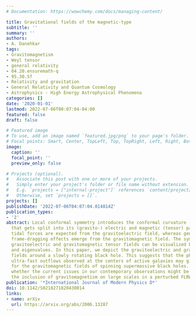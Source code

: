 ```yaml
---
# Documentation: https://wowchemy.com/docs/managing-content/

title: Gravitational fields of the magnetic-type
subtitle: ''
summary: ''
authors:
- A. Danehkar
tags:
- Gravitomagnetism
- Weyl tensor
- general relativity
- 04.20.ensuremath-q
- 95.30.Sf
- Relativity and gravitation
- General Relativity and Quantum Cosmology
- Astrophysics - High Energy Astrophysical Phenomena
categories: []
date: '2020-01-01'
lastmod: 2022-07-06T00:07:04-04:00
featured: false
draft: false

# Featured image
# To use, add an image named `featured.jpg/png` to your page's folder.
# Focal points: Smart, Center, TopLeft, Top, TopRight, Left, Right, BottomLeft, Bottom, BottomRight.
image:
  caption: ''
  focal_point: ''
  preview_only: false

# Projects (optional).
#   Associate this post with one or more of your projects.
#   Simply enter your project's folder or file name without extension.
#   E.g. `projects = ["internal-project"]` references `content/project/deep-learning/index.md`.
#   Otherwise, set `projects = []`.
projects: []
publishDate: '2022-07-06T04:07:04.014814Z'
publication_types:
- '2'
abstract: Local conformal symmetry introduces the conformal curvature (Weyl tensor)
  that gets split into its (gravito-) electric and magnetic (tensor) parts. Newtonian
  tidal forces are expected from the gravitoelectric field, whereas general-relativistic
  frame-dragging effects emerge from the gravitomagnetic field. The symmetric, traceless
  gravitoelectric and gravitomagnetic tensor fields can be visualized by their eigenvectors
  and eigenvalues. In this paper, we depict the gravitoelectric and gravitomagnetic
  fields around a slowly rotating black hole. This suggests that the phenomenon of
  ultra-fast outflows observed at the centers of active galaxies may give evidence
  for the gravitomagnetic fields of spinning supermassive black holes. We also question
  whether the current issues in our contemporary observations might be resolved by
  the inclusion of gravitomagnetism on large scales in a perturbed FLRW model.
publication: '*International Journal of Modern Physics D*'
doi: 10.1142/S0218271820430014
links:
- name: arXiv
  url: https://arxiv.org/abs/2006.13287
---
```

